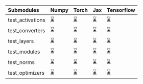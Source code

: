 | Submodules       | Numpy                                                                                                                           | Torch                                                                                                                           | Jax                                                                                                                             | Tensorflow                                                                                                                      |
|:-----------------|:--------------------------------------------------------------------------------------------------------------------------------|:--------------------------------------------------------------------------------------------------------------------------------|:--------------------------------------------------------------------------------------------------------------------------------|:--------------------------------------------------------------------------------------------------------------------------------|
| test_activations | <a href="https://github.com/unifyai/ivy/runs/7837721398?check_suite_focus=true" rel="noopener noreferrer" target="_blank">⌛</a> | <a href="https://github.com/unifyai/ivy/runs/7837721933?check_suite_focus=true" rel="noopener noreferrer" target="_blank">⌛</a> | <a href="https://github.com/unifyai/ivy/runs/7837722395?check_suite_focus=true" rel="noopener noreferrer" target="_blank">⌛</a> | <a href="https://github.com/unifyai/ivy/runs/7837723319?check_suite_focus=true" rel="noopener noreferrer" target="_blank">⌛</a> |
| test_converters  | <a href="https://github.com/unifyai/ivy/runs/7837721494?check_suite_focus=true" rel="noopener noreferrer" target="_blank">⌛</a> | <a href="https://github.com/unifyai/ivy/runs/7837722015?check_suite_focus=true" rel="noopener noreferrer" target="_blank">⌛</a> | <a href="https://github.com/unifyai/ivy/runs/7837722485?check_suite_focus=true" rel="noopener noreferrer" target="_blank">⌛</a> | <a href="https://github.com/unifyai/ivy/runs/7837723406?check_suite_focus=true" rel="noopener noreferrer" target="_blank">⌛</a> |
| test_layers      | <a href="https://github.com/unifyai/ivy/runs/7837721581?check_suite_focus=true" rel="noopener noreferrer" target="_blank">⌛</a> | <a href="https://github.com/unifyai/ivy/runs/7837722097?check_suite_focus=true" rel="noopener noreferrer" target="_blank">⌛</a> | <a href="https://github.com/unifyai/ivy/runs/7837722629?check_suite_focus=true" rel="noopener noreferrer" target="_blank">⌛</a> | <a href="https://github.com/unifyai/ivy/runs/7837723491?check_suite_focus=true" rel="noopener noreferrer" target="_blank">⌛</a> |
| test_modules     | <a href="https://github.com/unifyai/ivy/runs/7837721663?check_suite_focus=true" rel="noopener noreferrer" target="_blank">⌛</a> | <a href="https://github.com/unifyai/ivy/runs/7837722168?check_suite_focus=true" rel="noopener noreferrer" target="_blank">⌛</a> | <a href="https://github.com/unifyai/ivy/runs/7837722809?check_suite_focus=true" rel="noopener noreferrer" target="_blank">⌛</a> | <a href="https://github.com/unifyai/ivy/runs/7837723591?check_suite_focus=true" rel="noopener noreferrer" target="_blank">⌛</a> |
| test_norms       | <a href="https://github.com/unifyai/ivy/runs/7837721766?check_suite_focus=true" rel="noopener noreferrer" target="_blank">⌛</a> | <a href="https://github.com/unifyai/ivy/runs/7837722244?check_suite_focus=true" rel="noopener noreferrer" target="_blank">⌛</a> | <a href="https://github.com/unifyai/ivy/runs/7837722990?check_suite_focus=true" rel="noopener noreferrer" target="_blank">⌛</a> | <a href="https://github.com/unifyai/ivy/runs/7837723659?check_suite_focus=true" rel="noopener noreferrer" target="_blank">⌛</a> |
| test_optimizers  | <a href="https://github.com/unifyai/ivy/runs/7837721864?check_suite_focus=true" rel="noopener noreferrer" target="_blank">⌛</a> | <a href="https://github.com/unifyai/ivy/runs/7837722324?check_suite_focus=true" rel="noopener noreferrer" target="_blank">⌛</a> | <a href="https://github.com/unifyai/ivy/runs/7837723161?check_suite_focus=true" rel="noopener noreferrer" target="_blank">⌛</a> | <a href="https://github.com/unifyai/ivy/runs/7837723763?check_suite_focus=true" rel="noopener noreferrer" target="_blank">⌛</a> |